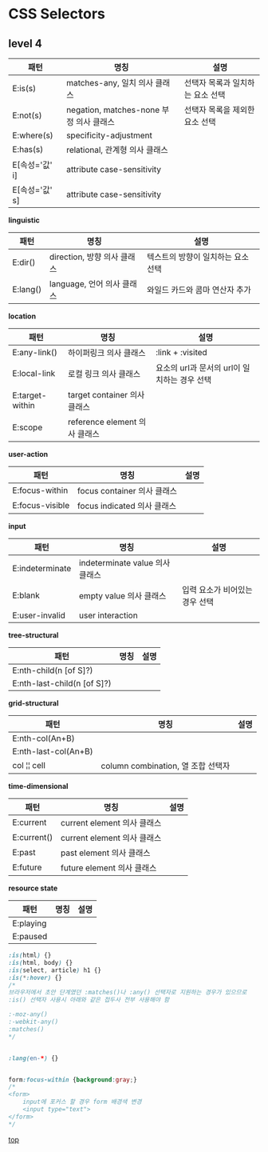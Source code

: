 # CSS Selectors   



## level 4
패턴 | 명칭 | 설명
---|---|---
E:is(s)         | matches-any, 일치 의사 클래스 | 선택자 목록과 일치하는 요소 선택     
E:not(s)        | negation, matches-none 부정 의사 클래스 | 선택자 목록을 제외한 요소 선택
E:where(s)      | specificity-adjustment |
E:has(s)        | relational, 관계형 의사 클래스 |
E[속성='값' i]   | attribute case-sensitivity |
E[속성='값' s]   | attribute case-sensitivity |


**linguistic**

패턴 | 명칭 | 설명
---|---|---
E:dir()         | direction, 방향 의사 클래스 | 텍스트의 방향이 일치하는 요소 선택  
E:lang()        | language, 언어 의사 클래스 | 와일드 카드와 콤마 연산자 추가


**location**  

패턴 | 명칭 | 설명
---|---|---
E:any-link()    | 하이퍼링크 의사 클래스 | :link + :visited
E:local-link    | 로컬 링크 의사 클래스 | 요소의 url과 문서의 url이 일치하는 경우 선택  
E:target-within | target container 의사 클래스 |
E:scope         | reference element 의사 클래스 |


**user-action**

패턴 | 명칭 | 설명
---|---|---
E:focus-within  | focus container 의사 클래스 |  
E:focus-visible | focus indicated 의사 클래스 |


**input**

패턴 | 명칭 | 설명
---|---|---
E:indeterminate | indeterminate value 의사 클래스 |
E:blank         | empty value 의사 클래스 | 입력 요소가 비어있는 경우 선택  
E:user-invalid  | user interaction |


**tree-structural**

패턴 | 명칭 | 설명
---|---|---
E:nth-child(n [of S]?)      | |
E:nth-last-child(n [of S]?) | |


**grid-structural**     

패턴 | 명칭 | 설명
---|---|---
E:nth-col(An+B)        |  |
E:nth-last-col(An+B)   |  |
col &#166;&#166; cell  | column combination, 열 조합 선택자 |


**time-dimensional**

패턴 | 명칭 | 설명
---|---|---
E:current       | current element 의사 클래스 |
E:current()     | current element 의사 클래스 |
E:past          | past element 의사 클래스 |  
E:future        | future element 의사 클래스 |


**resource state**

패턴 | 명칭 | 설명
---|---|---
E:playing       | |
E:paused        | |


```css
:is(html) {}
:is(html, body) {}
:is(select, article) h1 {}
:is(*:hover) {}
/*
브라우저에서 초안 단계였던 :matches()나 :any() 선택자로 지원하는 경우가 있으므로    
:is() 선택자 사용시 아래와 같은 접두사 전부 사용해야 함

:-moz-any()
:-webkit-any()
:matches()
*/


:lang(en-*) {}


form:focus-within {background:gray;}
/*
<form>
    input에 포커스 할 경우 form 배경색 변경
    <input type="text">
</form>
*/
```






[top](#)
